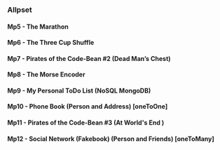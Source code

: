 ### Allpset
#### Mp5 - The Marathon
#### Mp6 - The Three Cup Shuffle
#### Mp7 - Pirates of the Code-Bean #2 (Dead Man’s Chest)
#### Mp8 - The Morse Encoder
#### Mp9 - My Personal ToDo List (NoSQL MongoDB)
#### Mp10 - Phone Book (Person and Address) [oneToOne]
#### Mp11 - Pirates of the Code-Bean #3 (At World's End )
#### Mp12 - Social Network (Fakebook) (Person and Friends) [oneToMany]

